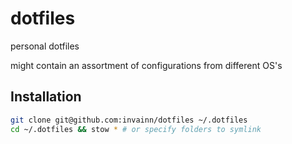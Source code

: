 # dotfiles
personal dotfiles

might contain an assortment of configurations from different OS's

## Installation
```bash
git clone git@github.com:invainn/dotfiles ~/.dotfiles
cd ~/.dotfiles && stow * # or specify folders to symlink
```
